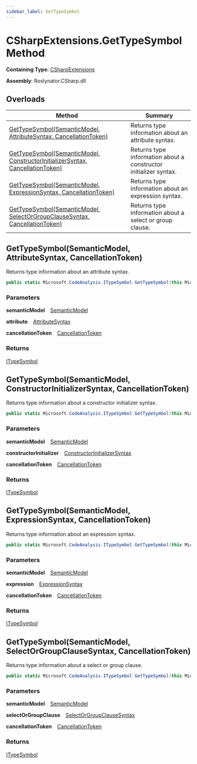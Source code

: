 ```yaml
---
sidebar_label: GetTypeSymbol
---
```


# CSharpExtensions\.GetTypeSymbol Method

**Containing Type**: [CSharpExtensions](../index.md)

**Assembly**: Roslynator\.CSharp\.dll

## Overloads

| Method | Summary |
| ------ | ------- |
| [GetTypeSymbol(SemanticModel, AttributeSyntax, CancellationToken)](#4220455895) | Returns type information about an attribute syntax\. |
| [GetTypeSymbol(SemanticModel, ConstructorInitializerSyntax, CancellationToken)](#2306729789) | Returns type information about a constructor initializer syntax\. |
| [GetTypeSymbol(SemanticModel, ExpressionSyntax, CancellationToken)](#1357550300) | Returns type information about an expression syntax\. |
| [GetTypeSymbol(SemanticModel, SelectOrGroupClauseSyntax, CancellationToken)](#1028976081) | Returns type information about a select or group clause\. |

<a id="4220455895"></a>

## GetTypeSymbol\(SemanticModel, AttributeSyntax, CancellationToken\) 

  
Returns type information about an attribute syntax\.

```csharp
public static Microsoft.CodeAnalysis.ITypeSymbol GetTypeSymbol(this Microsoft.CodeAnalysis.SemanticModel semanticModel, Microsoft.CodeAnalysis.CSharp.Syntax.AttributeSyntax attribute, System.Threading.CancellationToken cancellationToken = default)
```

### Parameters

**semanticModel** &ensp; [SemanticModel](https://docs.microsoft.com/en-us/dotnet/api/microsoft.codeanalysis.semanticmodel)

**attribute** &ensp; [AttributeSyntax](https://docs.microsoft.com/en-us/dotnet/api/microsoft.codeanalysis.csharp.syntax.attributesyntax)

**cancellationToken** &ensp; [CancellationToken](https://docs.microsoft.com/en-us/dotnet/api/system.threading.cancellationtoken)

### Returns

[ITypeSymbol](https://docs.microsoft.com/en-us/dotnet/api/microsoft.codeanalysis.itypesymbol)

<a id="2306729789"></a>

## GetTypeSymbol\(SemanticModel, ConstructorInitializerSyntax, CancellationToken\) 

  
Returns type information about a constructor initializer syntax\.

```csharp
public static Microsoft.CodeAnalysis.ITypeSymbol GetTypeSymbol(this Microsoft.CodeAnalysis.SemanticModel semanticModel, Microsoft.CodeAnalysis.CSharp.Syntax.ConstructorInitializerSyntax constructorInitializer, System.Threading.CancellationToken cancellationToken = default)
```

### Parameters

**semanticModel** &ensp; [SemanticModel](https://docs.microsoft.com/en-us/dotnet/api/microsoft.codeanalysis.semanticmodel)

**constructorInitializer** &ensp; [ConstructorInitializerSyntax](https://docs.microsoft.com/en-us/dotnet/api/microsoft.codeanalysis.csharp.syntax.constructorinitializersyntax)

**cancellationToken** &ensp; [CancellationToken](https://docs.microsoft.com/en-us/dotnet/api/system.threading.cancellationtoken)

### Returns

[ITypeSymbol](https://docs.microsoft.com/en-us/dotnet/api/microsoft.codeanalysis.itypesymbol)

<a id="1357550300"></a>

## GetTypeSymbol\(SemanticModel, ExpressionSyntax, CancellationToken\) 

  
Returns type information about an expression syntax\.

```csharp
public static Microsoft.CodeAnalysis.ITypeSymbol GetTypeSymbol(this Microsoft.CodeAnalysis.SemanticModel semanticModel, Microsoft.CodeAnalysis.CSharp.Syntax.ExpressionSyntax expression, System.Threading.CancellationToken cancellationToken = default)
```

### Parameters

**semanticModel** &ensp; [SemanticModel](https://docs.microsoft.com/en-us/dotnet/api/microsoft.codeanalysis.semanticmodel)

**expression** &ensp; [ExpressionSyntax](https://docs.microsoft.com/en-us/dotnet/api/microsoft.codeanalysis.csharp.syntax.expressionsyntax)

**cancellationToken** &ensp; [CancellationToken](https://docs.microsoft.com/en-us/dotnet/api/system.threading.cancellationtoken)

### Returns

[ITypeSymbol](https://docs.microsoft.com/en-us/dotnet/api/microsoft.codeanalysis.itypesymbol)

<a id="1028976081"></a>

## GetTypeSymbol\(SemanticModel, SelectOrGroupClauseSyntax, CancellationToken\) 

  
Returns type information about a select or group clause\.

```csharp
public static Microsoft.CodeAnalysis.ITypeSymbol GetTypeSymbol(this Microsoft.CodeAnalysis.SemanticModel semanticModel, Microsoft.CodeAnalysis.CSharp.Syntax.SelectOrGroupClauseSyntax selectOrGroupClause, System.Threading.CancellationToken cancellationToken = default)
```

### Parameters

**semanticModel** &ensp; [SemanticModel](https://docs.microsoft.com/en-us/dotnet/api/microsoft.codeanalysis.semanticmodel)

**selectOrGroupClause** &ensp; [SelectOrGroupClauseSyntax](https://docs.microsoft.com/en-us/dotnet/api/microsoft.codeanalysis.csharp.syntax.selectorgroupclausesyntax)

**cancellationToken** &ensp; [CancellationToken](https://docs.microsoft.com/en-us/dotnet/api/system.threading.cancellationtoken)

### Returns

[ITypeSymbol](https://docs.microsoft.com/en-us/dotnet/api/microsoft.codeanalysis.itypesymbol)

